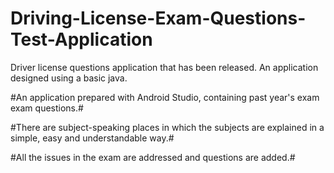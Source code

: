 # Driving-License-Exam-Questions-Test-Application

Driver license questions application that has been released. An application designed using a basic java.

#An application prepared with Android Studio, containing past year's exam exam questions.#

#There are subject-speaking places in which the subjects are explained in a simple, easy and understandable way.#

#All the issues in the exam are addressed and questions are added.#
